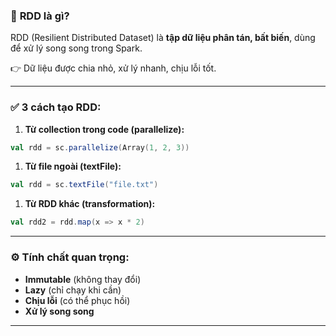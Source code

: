 
### 📌 **RDD là gì?**

RDD (Resilient Distributed Dataset) là **tập dữ liệu phân tán, bất biến**, dùng để xử lý song song trong Spark.

👉 Dữ liệu được chia nhỏ, xử lý nhanh, chịu lỗi tốt.

---

### ✅ **3 cách tạo RDD:**

1. **Từ collection trong code (parallelize):**

```scala
val rdd = sc.parallelize(Array(1, 2, 3))

```

1. **Từ file ngoài (textFile):**

```scala
val rdd = sc.textFile("file.txt")

```

1. **Từ RDD khác (transformation):**

```scala
val rdd2 = rdd.map(x => x * 2)

```

---

### ⚙️ Tính chất quan trọng:

- **Immutable** (không thay đổi)
- **Lazy** (chỉ chạy khi cần)
- **Chịu lỗi** (có thể phục hồi)
- **Xử lý song song**

---

